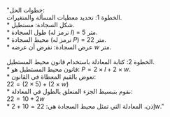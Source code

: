 "خطوات الحل:<br>
الخطوة 1: تحديد معطيات المسألة والمتغيرات. <br>
    *   شكل السجادة: مستطيل.<br>
    *   طول السجادة (نرمز له $l$) = 5 متر.<br>
    *   محيط السجادة (نرمز له $P$) = 22 متر.<br>
    *   عرض السجادة: نفرض أن عرضه $w$ متر.<br>
<br>
الخطوة 2: كتابة المعادلة باستخدام قانون محيط المستطيل.<br>
    *   قانون محيط المستطيل هو: $P = 2 \times l + 2 \times w$.<br>
    *   نعوض بالقيم المعطاة في القانون:<br>
        $22 = (2 \times 5) + (2 \times w)$<br>
    *   نقوم بتبسيط الجزء المتعلق بالطول في المعادلة:<br>
        $22 = 10 + 2w$<br>
    *   إذن، المعادلة التي تمثل محيط السجادة هي: $22 = 10 + 2w$."<br>

